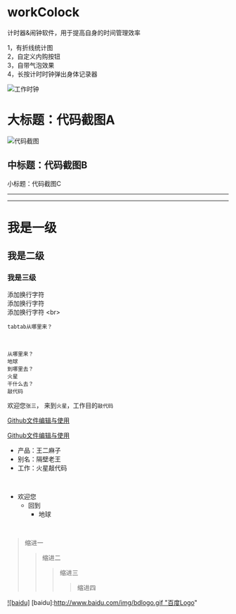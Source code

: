 # workColock
计时器&amp;闹钟软件，用于提高自身的时间管理效率

1，有折线统计图<br>
2，自定义内购按钮 <br>
3，自带气泡效果<br>
4，长按计时时钟弹出身体记录器<br>

![工作时钟](https://github.com/StevenGardnerGMJ/workColock/blob/master/PomodoroWork/Assets.xcassets/AppIcon.appiconset/workTimeriPhoneApp_60pt%402x.png)

大标题：代码截图A
====================
![代码截图](https://thumbnail0.baidupcs.com/thumbnail/e8a6e7f3d6c947631d7b5933e5b251b5?fid=1913173841-250528-978665268343321&time=1537840800&rt=sh&sign=FDTAER-DCb740ccc5511e5e8fedcff06b081203-f6Yzke9MMHoF4MfpT4zB0rzDKuY%3D&expires=8h&chkv=0&chkbd=0&chkpc=&dp-logid=6202702201150096397&dp-callid=0&size=c710_u400&quality=100&vuk=-&ft=video)


中标题：代码截图B
-----------------


小标题：代码截图C
***************

________________


# 我是一级
## 我是二级
### 我是三级


添加换行字符 <br>
添加换行字符 <br/>
添加换行字符 \<br>

    tabtab从哪里来？
<br/>

    从哪里来？
    地球
    到哪里去？
    火星
    干什么去？
    敲代码

欢迎您`张三`， 来到`火星`，工作目的`敲代码`


[Github文件编辑与使用](https://blog.csdn.net/ljc_563812704/article/details/53464039)

[Github文件编辑与使用](https://blog.csdn.net/ljc_563812704/article/details/53464039 "带有鼠标提示：github文件编辑与使用")


* 产品：王二麻子
* 别名：隔壁老王
* 工作：火星敲代码

<br/>

* 欢迎您
    * 回到
        * 地球
<br/>

>缩进一
>>缩进二
>>>缩进三
>>>>缩进四



[![baidu]](http://baidu.com)
[baidu]:http://www.baidu.com/img/bdlogo.gif "百度Logo"









